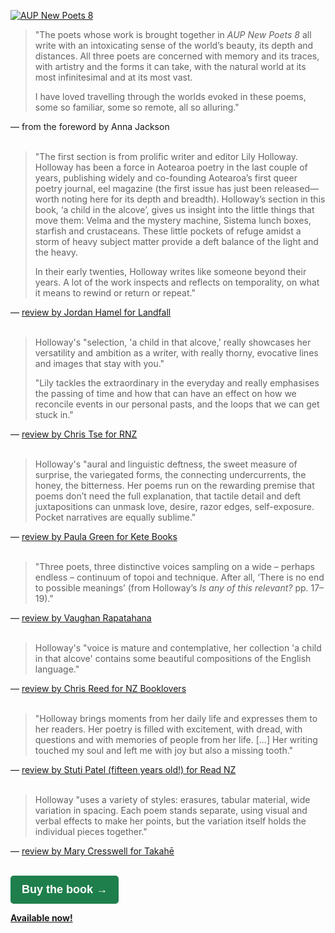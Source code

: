 <a href="https://aucklanduniversitypress.co.nz/aup-new-poets-8/"> <img src="{{ site.url }}/images/AUP_New_Poets_8.jpg" alt="AUP New Poets 8" class="mt4 db center"/><br></a>

> "The poets whose work is brought together in <i>AUP New Poets 8</i> all write with an intoxicating sense of the world’s beauty, its depth and distances. All three poets are concerned with memory and its traces, with artistry and the forms it can take, with the natural world at its most infinitesimal and at its most vast.
>
> I have loved travelling through the worlds evoked in these poems, some so familiar, some so remote, all so alluring."

— from the foreword by Anna Jackson
<br>
<br>

> "The first section is from prolific writer and editor Lily Holloway. Holloway has been a force in Aotearoa poetry in the last couple of years, publishing widely and co-founding Aotearoa’s first queer poetry journal, eel magazine (the first issue has just been released—worth noting here for its depth and breadth). Holloway’s section in this book, ‘a child in the alcove’, gives us insight into the little things that move them: Velma and the mystery machine, Sistema lunch boxes, starfish and crustaceans. These little pockets of refuge amidst a storm of heavy subject matter provide a deft balance of the light and the heavy. 
>
> In their early twenties, Holloway writes like someone beyond their years. A lot of the work inspects and reflects on temporality, on what it means to rewind or return or repeat."

— <a href="https://landfallreview.com/the-timeline-is-elusive/">review by Jordan Hamel for Landfall</a>
<br>
<br>

> Holloway's "selection, 'a child in that alcove,' really showcases her versatility and ambition as a writer, with really thorny, evocative lines and images that stay with you."
>
> "Lily tackles the extraordinary in the everyday and really emphasises the passing of time and how that can have an effect on how we reconcile events in our personal pasts, and the loops that we can get stuck in."

— <a href="https://www.rnz.co.nz/national/programmes/ninetonoon/audio/2018815424/book-review-aup-new-poets-8">review by Chris Tse for RNZ</a>
<br>
<br>

> Holloway's "aural and linguistic deftness, the sweet measure of surprise, the variegated forms, the connecting undercurrents, the honey, the bitterness. Her poems run on the rewarding premise that poems don’t need the full explanation, that tactile detail and deft juxtapositions can unmask love, desire, razor edges, self-exposure. Pocket narratives are equally sublime."

— <a href="https://www.ketebooks.co.nz/all-book-reviews/review-aup-new-poets-8-poetry-t28d5-jx5jk">review by Paula Green for Kete Books</a>
<br>
<br>

> "Three poets, three distinctive voices sampling on a wide – perhaps endless – continuum of topoi and technique. After all, ‘There is no end to possible meanings’ (from Holloway’s *Is any of this relevant?* pp. 17–19)."

— <a href="http://www.flaxroots.com/flaxflower/three-poets-three-distinctive-voices">review by Vaughan Rapatahana</a>
<br>
<br>

> Holloway's "voice is mature and contemplative, her collection 'a child in that alcove' contains some beautiful compositions of the English language."

— <a href="https://www.nzbooklovers.co.nz/post/aup-new-poets-8-by-lily-holloway-tru-paraha-modi-deng">review by Chris Reed for NZ Booklovers</a>
<br>
<br>

> "Holloway brings moments from her daily life and expresses them to her readers. Her poetry is filled with excitement, with dread, with questions and with memories of people from her life. [...] Her writing touched my soul and left me with joy but also a missing tooth."

— <a href="https://hookedonbooks.org.nz/astonishing-and-fresh-expression-stuti-patel/">review by Stuti Patel (fifteen years old!) for Read NZ</a>
<br>
<br>

> Holloway "uses a variety of styles: erasures, tabular material, wide variation in spacing. Each poem stands separate, using visual and verbal effects to make her points, but the variation itself holds the individual pieces together."

— <a href="https://www.takahe.org.nz/aup-new-poets-8/">review by Mary Cresswell for Takahē</a>
<br>
<br>

<a rel="noopener" target="_blank" href="https://aucklanduniversitypress.co.nz/aup-new-poets-8/" target="_blank" style="font-size: 18px; font-family: Helvetica, Arial, sans-serif; color: #ffffff; font-weight: bold; text-decoration: none; border-radius: 5px; background-color: #1F7F4C; border-top: 12px solid #1F7F4C; border-bottom: 12px solid #1F7F4C; border-right: 18px solid #1F7F4C; border-left: 18px solid #1F7F4C; display: inline-block;">Buy the book &rarr;</a>

<b><a href="https://aucklanduniversitypress.co.nz/aup-new-poets-8/">Available now!</a><b><br>
